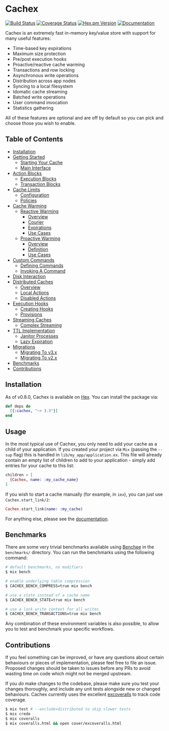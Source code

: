 # Cachex
[![Build Status](https://img.shields.io/github/workflow/status/whitfin/cachex/CI)](https://github.com/whitfin/cachex/actions) [![Coverage Status](https://img.shields.io/coveralls/whitfin/cachex.svg)](https://coveralls.io/github/whitfin/cachex) [![Hex.pm Version](https://img.shields.io/hexpm/v/cachex.svg)](https://hex.pm/packages/cachex) [![Documentation](https://img.shields.io/badge/docs-latest-blue.svg)](https://hexdocs.pm/cachex/)

Cachex is an extremely fast in-memory key/value store with support for many useful features:

- Time-based key expirations
- Maximum size protection
- Pre/post execution hooks
- Proactive/reactive cache warming
- Transactions and row locking
- Asynchronous write operations
- Distribution across app nodes
- Syncing to a local filesystem
- Idomatic cache streaming
- Batched write operations
- User command invocation
- Statistics gathering

All of these features are optional and are off by default so you can pick and choose those you wish to enable.

## Table of Contents

- [Installation](#installation)
- [Getting Started](docs/getting-started.md)
    - [Starting Your Cache](docs/getting-started.md#starting-your-cache)
    - [Main Interface](docs/getting-started.md#main-interface)
- [Action Blocks](docs/features/action-blocks.md)
    - [Execution Blocks](docs/features/action-blocks.md#execution-blocks)
    - [Transaction Blocks](docs/features/action-blocks.md#transaction-blocks)
- [Cache Limits](docs/features/cache-limits.md)
    - [Configuration](docs/features/cache-limits.md#configuration)
    - [Policies](docs/features/cache-limits.md#policies)
- [Cache Warming](docs/features/cache-warming)
    - [Reactive Warming](docs/features/cache-warming/reactive-warming.md)
        - [Overview](docs/features/cache-warming/reactive-warming.md#overview)
        - [Courier](docs/features/cache-warming/reactive-warming.md#courier)
        - [Expirations](docs/features/cache-warming/reactive-warming.md#expirations)
        - [Use Cases](docs/features/cache-warming/reactive-warming.md#use-cases)
    - [Proactive Warming](docs/features/cache-warming/proactive-warming.md)
        - [Overview](docs/features/cache-warming/proactive-warming.md#overview)
        - [Definition](docs/features/cache-warming/proactive-warming.md#definition)
        - [Use Cases](docs/features/cache-warming/proactive-warming.md#use-cases)
- [Custom Commands](docs/features/custom-commands.md)
    - [Defining Commands](docs/features/custom-commands.md#defining-commands)
    - [Invoking A Command](docs/features/custom-commands.md#invoking-a-command)
- [Disk Interaction](docs/features/disk-interaction.md)
- [Distributed Caches](docs/features/distributed-caches.md)
    - [Overview](docs/features/distributed-caches.md#overview)
    - [Local Actions](docs/features/distributed-caches.md#local-actions)
    - [Disabled Actions](docs/features/distributed-caches.md#disabled-actions)
- [Execution Hooks](docs/features/execution-hooks.md)
    - [Creating Hooks](docs/features/execution-hooks.md#creating-hooks)
    - [Provisions](docs/features/execution-hooks.md#provisions)
- [Streaming Caches](docs/features/streaming-caches.md)
    - [Complex Streaming](docs/features/streaming-caches.md#complex-streaming)
- [TTL Implementation](docs/features/ttl-implementation.md)
    - [Janitor Processes](docs/features/ttl-implementation.md#janitor-processes)
    - [Lazy Expiration](docs/features/ttl-implementation.md#lazy-expiration)
- [Migrations](docs/migrations)
    - [Migrating To v3.x](docs/migrations/migrating-to-v3.md)
    - [Migrating To v2.x](docs/migrations/migrating-to-v2.md)
- [Benchmarks](#benchmarks)
- [Contributions](#contributions)

## Installation

As of v0.8.0, Cachex is available on [Hex](https://hex.pm/). You can install the package via:

```elixir
def deps do
  [{:cachex, "~> 3.3"}]
end
```

## Usage

In the most typical use of Cachex, you only need to add your cache as a child of your application. If you created your project via `Mix` (passing the `--sup` flag) this is handled in `lib/my_app/application.ex`. This file will already contain an empty list of children to add to your application - simply add entries for your cache to this list:

```elixir
children = [
  {Cachex, name: :my_cache_name}
]
```

If you wish to start a cache manually (for example, in `iex`), you can just use `Cachex.start_link/2`:

```elixir
Cachex.start_link(name: :my_cache)
```

For anything else, please see the [documentation](https://github.com/whitfin/cachex/tree/master/docs).

## Benchmarks

There are some very trivial benchmarks available using [Benchee](https://github.com/PragTob/benchee) in the `benchmarks/` directory. You can run the benchmarks using the following command:

```bash
# default benchmarks, no modifiers
$ mix bench

# enable underlying table compression
$ CACHEX_BENCH_COMPRESS=true mix bench

# use a state instead of a cache name
$ CACHEX_BENCH_STATE=true mix bench

# use a lock write context for all writes
$ CACHEX_BENCH_TRANSACTIONS=true mix bench
```

Any combination of these environment variables is also possible, to allow you to test and benchmark your specific workflows.

## Contributions

If you feel something can be improved, or have any questions about certain behaviours or pieces of implementation, please feel free to file an issue. Proposed changes should be taken to issues before any PRs to avoid wasting time on code which might not be merged upstream.

If you *do* make changes to the codebase, please make sure you test your changes thoroughly, and include any unit tests alongside new or changed behaviours. Cachex currently uses the excellent [excoveralls](https://github.com/parroty/excoveralls) to track code coverage.

```bash
$ mix test # --exclude=distributed to skip slower tests
$ mix credo
$ mix coveralls
$ mix coveralls.html && open cover/excoveralls.html
```
